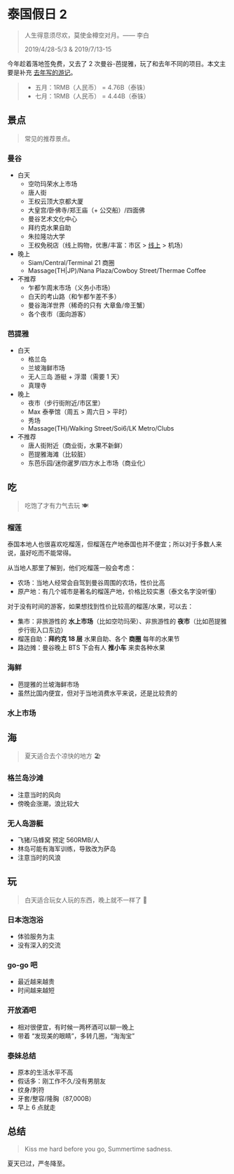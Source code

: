 ﻿# 泰国假日 2

> 人生得意须尽欢，莫使金樽空对月。—— 李白
>
> 2019/4/28-5/3 & 2019/7/13-15

今年趁着落地签免费，又去了 2 次曼谷-芭提雅，玩了和去年不同的项目。本文主要是补充 [去年写的游记](../2018/Holiday-in-Thailand.md)。

> - 五月：1RMB（人民币） = 4.76B（泰铢）
> - 七月：1RMB（人民币） = 4.44B（泰铢）

## 景点

> 常见的推荐景点。

### 曼谷

- 白天
  - 空叻玛荣水上市场
  - 唐人街
  - 王权云顶大京都大厦
  - 大皇宫/卧佛寺/郑王庙（+ 公交船）/四面佛
  - 曼谷艺术文化中心
  - 拜约克水果自助
  - 朱拉隆功大学
  - 王权免税店（线上购物，优惠/丰富：市区 > [线上](https://kingpower.com) > 机场）
- 晚上
  - Siam/Central/Terminal 21 商圈
  - Massage(TH|JP)/Nana Plaza/Cowboy Street/Thermae Coffee
- 不推荐
  - 乍都乍周末市场（义务小市场）
  - 白天的考山路（和乍都乍差不多）
  - 曼谷海洋世界（稀奇的只有 大章鱼/帝王蟹）
  - 各个夜市（面向游客）

### 芭提雅

- 白天
  - 格兰岛
  - 兰坡海鲜市场
  - 无人三岛 游艇 + 浮潜（需要 1 天）
  - 真理寺
- 晚上
  - 夜市（步行街附近/市区里）
  - Max 泰拳馆（周五 > 周六日 > 平时）
  - 秀场
  - Massage(TH)/Walking Street/Soi6/LK Metro/Clubs
- 不推荐
  - 唐人街附近（商业街，水果不新鲜）
  - 芭提雅海滩（比较脏）
  - 东芭乐园/迷你暹罗/四方水上市场（商业化）

## 吃

> 吃饱了才有力气去玩 🍽️

### 榴莲

泰国本地人也很喜欢吃榴莲，但榴莲在产地泰国也并不便宜；所以对于多数人来说，虽好吃而不能常得。

从当地人那里了解到，他们吃榴莲一般会考虑：

- 农场：当地人经常会自驾到曼谷周围的农场，性价比高
- 原产地：有几个城市是著名的榴莲产地，价格比较实惠（泰文名字没听懂）

对于没有时间的游客，如果想找到性价比较高的榴莲/水果，可以去：

- 集市：非旅游性的 **水上市场**（比如空叻玛荣）、非旅游性的 **夜市**（比如芭提雅步行街入口东边）
- 榴莲自助：**拜约克 18 层** 水果自助、各个 **商圈** 每年的水果节
- 路边摊：曼谷晚上 BTS 下会有人 **推小车** 来卖各种水果

### 海鲜

- 芭提雅的兰坡海鲜市场
- 虽然比国内便宜，但对于当地消费水平来说，还是比较贵的

### 水上市场

## 海

> 夏天适合去个凉快的地方 🏖️

### 格兰岛沙滩

- 注意当时的风向
- 傍晚会涨潮，浪比较大

### 无人岛游艇

- 飞猪/马蜂窝 预定 560RMB/人
- 林岛可能有海军训练，导致改为萨岛
- 注意当时的风浪

## 玩

> 白天适合玩女人玩的东西，晚上就不一样了 👙

### 日本泡泡浴

- 体验服务为主
- 没有深入的交流

### go-go 吧

- 最近越来越贵
- 时间越来越短

### 开放酒吧

- 相对很便宜，有时候一两杯酒可以聊一晚上
- 带着 “发现美的眼睛”，多转几圈，“淘淘宝”

### 泰妹总结

- 原本的生活水平不高
- 假话多：刚工作不久/没有男朋友
- 纹身/刺符
- 牙套/整容/隆胸（87,000B）
- 早上 6 点就走

## 总结

> Kiss me hard before you go, Summertime sadness.

夏天已过，严冬降至。

<script>
function removeSection(strBeg, strEnd) {
  try {
    var iBeg = mdSec.innerHTML.indexOf('<h2 id="' + strBeg + '">');
    var iEnd = mdSec.innerHTML.indexOf('<h2 id="' + strEnd + '">');
    mdSec.innerHTML = mdSec.innerHTML.substr(0, iBeg) +
                      mdSec.innerHTML.substr(iEnd);
  }
  catch (e) {
    mdSec.innerHTML = '';
  }
}
if (location.search.indexOf('private') == -1 && typeof mdSec != 'undefined')
  removeSection('玩', '总结');
</script>
